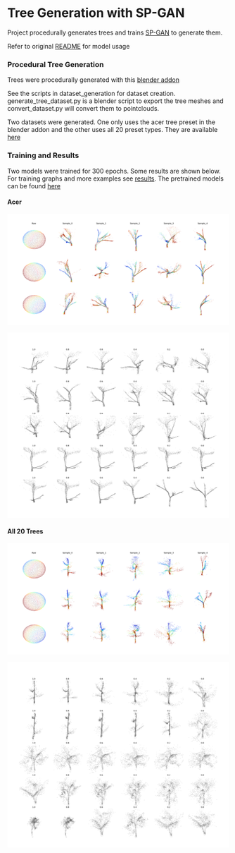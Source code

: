 # Tree Generation with SP-GAN

Project procedurally generates trees and trains [SP-GAN](https://github.com/liruihui/SP-GAN) to generate them. 

Refer to original [README](use_README.md) for model usage

### Procedural Tree Generation

Trees were procedurally generated with this [blender addon](https://github.com/friggog/tree-gen) 

See the scripts in dataset_generation for dataset creation. generate_tree_dataset.py is a blender script to export the tree meshes and convert_dataset.py will convert them to pointclouds. 

Two datasets were generated. One only uses the acer tree preset in the blender addon and the other uses all 20 preset types. They are available [here](https://drive.google.com/drive/folders/1S04UFQLdYFiSpF6lmIk__AftQh0zDD2l?usp=sharing)

### Training and Results

Two models were trained for 300 epochs. Some results are shown below. For training graphs and more examples see [results](results/plots). The pretrained models can be found [here](https://drive.google.com/drive/folders/1aTxPGRIRphNG5qH-wf_9NpGR3WGPgN0k?usp=sharing)

#### Acer
![Part Correspondence](results/plots/draw_correspondence/acer/plot_correspondense_20220111-0839_0.png)

![Shape Interpolation](results/plots/shape_interpolate/acer/plot_shape_inte_20220111-0840.png)

#### All 20 Trees

![Part Correspondence](results/plots/draw_correspondence/trees/plot_correspondense_20220112-1117_3.png)

![Shape Interpolation](results/plots/shape_interpolate/trees/plot_shape_inte_20220112-1117.png)
